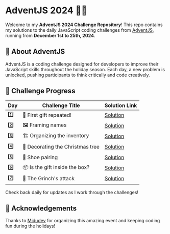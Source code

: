 # AdventJS 2024 🎄✨

Welcome to my **AdventJS 2024 Challenge Repository**!
This repo contains my solutions to the daily JavaScript coding challenges from [AdventJS](https://adventjs.dev), running from **December 1st to 25th, 2024**.

## 🚀 About AdventJS

AdventJS is a coding challenge designed for developers to improve their JavaScript skills throughout the holiday season. Each day, a new problem is unlocked, pushing participants to think critically and code creatively.

## 📅 Challenge Progress

| Day | Challenge Title                  | Solution Link                            |
| --- | -------------------------------- | ---------------------------------------- |
| 1️⃣  | 🎁 First gift repeated!          | [Solution](./solutions/day-01/day-01.md) |
| 2️⃣  | 🖼️ Framing names                 | [Solution](./solutions/day-02/day-02.md) |
| 3️⃣  | 🏗️ Organizing the inventory      | [Solution](./solutions/day-03/day-03.md) |
| 4️⃣  | 🎄 Decorating the Christmas tree | [Solution](./solutions/day-04/day-04.md) |
| 5️⃣  | 👞 Shoe pairing                  | [Solution](./solutions/day-05/day-05.md) |
| 6️⃣  | 📦 Is the gift inside the box?   | [Solution](./solutions/day-06/day-06.md) |
| 7️⃣  | 👹 The Grinch's attack           | [Solution](./solutions/day-07/day-07.md) |

Check back daily for updates as I work through the challenges!

## 🌟 Acknowledgements

Thanks to [Midudev](https://midu.dev) for organizing this amazing event and keeping coding fun during the holidays!

